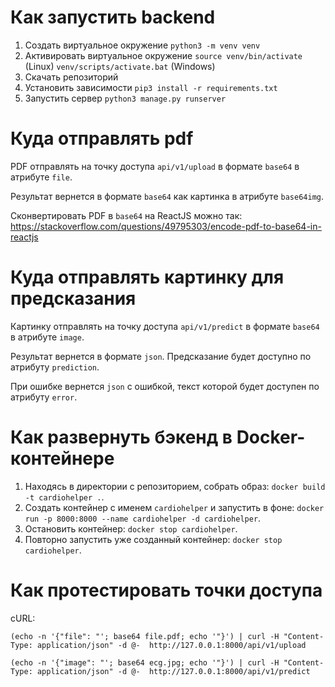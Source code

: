 # Как запустить backend

1) Создать виртуальное окружение `python3 -m venv venv`
2) Активировать виртуальное окружение `source venv/bin/activate` (Linux) `venv/scripts/activate.bat` (Windows)
3) Скачать репозиторий
4) Установить зависимости `pip3 install -r requirements.txt`
5) Запустить сервер `python3 manage.py runserver`

# Куда отправлять pdf

PDF отправлять на точку доступа `api/v1/upload` в формате `base64` в атрибуте `file`.

Результат вернется в формате `base64` как картинка в атрибуте `base64img`.

Сконвертировать PDF в `base64` на ReactJS можно так:
https://stackoverflow.com/questions/49795303/encode-pdf-to-base64-in-reactjs

# Куда отправлять картинку для предсказания

Картинку отправлять на точку доступа `api/v1/predict` в формате `base64` в атрибуте `image`.

Результат вернется в формате `json`. Предсказание будет доступно по атрибуту `prediction`. 

При ошибке вернется `json` с ошибкой, текст которой будет доступен по атрибуту `error`.

# Как развернуть бэкенд в Docker-контейнере

1. Находясь в директории с репозиторием, собрать образ: `docker build -t cardiohelper .`.
2. Создать контейнер с именем `cardiohelper` и запустить в фоне:  `docker run -p 8000:8000 --name cardiohelper -d cardiohelper`.
3. Остановить контейнер: `docker stop cardiohelper`.
4. Повторно запустить уже созданный контейнер: `docker stop cardiohelper`.

# Как протестировать точки доступа

cURL: 

`(echo -n '{"file": "'; base64 file.pdf; echo '"}') | curl -H "Content-Type: application/json" -d @-  http://127.0.0.1:8000/api/v1/upload`

`(echo -n '{"image": "'; base64 ecg.jpg; echo '"}') | curl -H "Content-Type: application/json" -d @-  http://127.0.0.1:8000/api/v1/predict `

